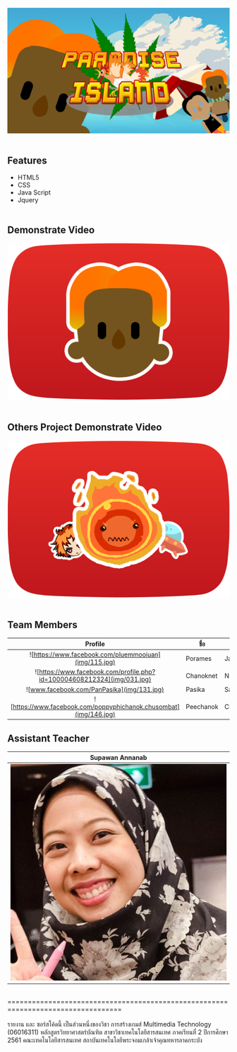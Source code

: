 ![If this image is not loaded, your network is suck!!!](img/thumbnail.jpg)<br><br>

## Features
* HTML5
* CSS
* Java Script
* Jquery
<br><br>


## Demonstrate Video
[![](img/ytcover.png)](https://www.youtube.com/watch?v=Rrfed-AC93Q&t=7s&feature=youtu.be "")
<br><br>

## Others Project Demonstrate Video
[![](img/another_cast.png)](https://youtu.be/tirJaGAf9Uc&feature=youtu.be "")
<br><br>

## Team Members
| Profile |ชื่อ|นามสกุล|GitHub Username|รหัสนักศึกษา|
|:-:|--|------|---------------|---------|
|![https://www.facebook.com/pluemmooiuan](img/115.jpg)|Porames|Jariyayanyong|[@huayong1678](https://github.com/huayong1678)|61070115|
|![https://www.facebook.com/profile.php?id=100004608212324](img/031.jpg)|Chanoknet|Nuatongdee|[@x](x)|61070031|
|![www.facebook.com/PanPasika](img/131.jpg)|Pasika|Sa-nguansab|[PasikaSanguansab](https://github.com/PasikaSanguansab)|61070131|
|![https://www.facebook.com/poppyphichanok.chusombat](img/146.jpg)|Peechanok|Chusombat|[@x](x)|61070146|<br><br>


## Assistant Teacher
|Supawan Annanab|
|:-:|
|![](img/xxx.jpg)|
<br>
==================================================================================<br><br>
รายงาน และ ซอร์สโค้ดนี้ เป็นส่วนหนึ่งของวิชา การสร้างเกมส์ Multimedia Technology (06016311)
หลักสูตรวิทยาศาสตร์บัณฑิต สาขาวิชาเทคโนโลยีสารสนเทศ
ภาคเรียนที่ 2 ปีการศึกษา 2561
คณะเทคโนโลยีสารสนเทศ
สถาบันเทคโนโลยีพระจอมเกล้าเจ้าคุณทหารลาดกระบัง
